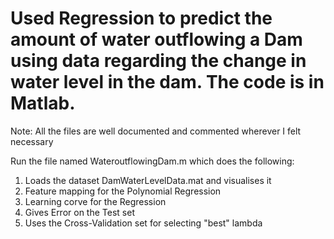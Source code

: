 # Used Regression to predict the amount of water outflowing a Dam using data regarding the change in water level in the dam. The code is in Matlab.
Note: All the files are well documented and commented wherever I felt necessary

Run the file named WateroutflowingDam.m which does the following:
1. Loads the dataset DamWaterLevelData.mat and visualises it
2. Feature mapping for the Polynomial Regression
3. Learning corve for the Regression
4. Gives Error on the Test set
5. Uses the Cross-Validation set for selecting "best" lambda
